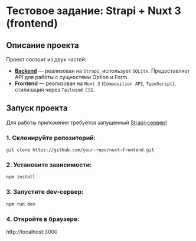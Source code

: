 # Тестовое задание: Strapi + Nuxt 3 (frontend)

## Описание проекта

Проект состоит из двух частей:
- **[Backend](https://github.com/Jushoru/mts-test-backend)** — реализован на `Strapi`, использует `SQLite`. Предоставляет API для работы с сущностями Option и Form.
- **Frontend** — реализован на `Nuxt 3` (`Composition API`, `TypeScript`), стилизация через `Tailwind CSS`.

## Запуск проекта
Для работы приложения требуется запущенный [Strapi-сервер!](https://github.com/Jushoru/mts-test-backend)
### 1. Склонируйте репозиторий:
```
git clone https://github.com/your-repo/nuxt-frontend.git
```
### 2. Установите зависимости:
```
npm install
```

### 3. Запустите dev-сервер:
```
npm run dev
```
### 4. Откройте в браузере:
http://localhost:3000